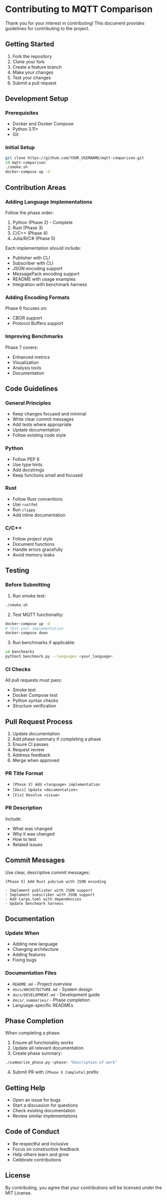 # Contributing to MQTT Comparison

Thank you for your interest in contributing! This document provides guidelines for contributing to the project.

## Getting Started

1. Fork the repository
2. Clone your fork
3. Create a feature branch
4. Make your changes
5. Test your changes
6. Submit a pull request

## Development Setup

### Prerequisites

- Docker and Docker Compose
- Python 3.11+
- Git

### Initial Setup

```bash
git clone https://github.com/YOUR_USERNAME/mqtt-comparison.git
cd mqtt-comparison
./smoke.sh
docker-compose up -d
```

## Contribution Areas

### Adding Language Implementations

Follow the phase order:
1. Python (Phase 2) - Complete
2. Rust (Phase 3)
3. C/C++ (Phase 4)
4. Julia/R/C# (Phase 5)

Each implementation should include:
- Publisher with CLI
- Subscriber with CLI
- JSON encoding support
- MessagePack encoding support
- README with usage examples
- Integration with benchmark harness

### Adding Encoding Formats

Phase 6 focuses on:
- CBOR support
- Protocol Buffers support

### Improving Benchmarks

Phase 7 covers:
- Enhanced metrics
- Visualization
- Analysis tools
- Documentation

## Code Guidelines

### General Principles

- Keep changes focused and minimal
- Write clear commit messages
- Add tests where appropriate
- Update documentation
- Follow existing code style

### Python

- Follow PEP 8
- Use type hints
- Add docstrings
- Keep functions small and focused

### Rust

- Follow Rust conventions
- Use `rustfmt`
- Run `clippy`
- Add inline documentation

### C/C++

- Follow project style
- Document functions
- Handle errors gracefully
- Avoid memory leaks

## Testing

### Before Submitting

1. Run smoke test:
```bash
./smoke.sh
```

2. Test MQTT functionality:
```bash
docker-compose up -d
# Test your implementation
docker-compose down
```

3. Run benchmarks if applicable:
```bash
cd benchmarks
python3 benchmark.py --languages <your_language>
```

### CI Checks

All pull requests must pass:
- Smoke test
- Docker Compose test
- Python syntax checks
- Structure verification

## Pull Request Process

1. Update documentation
2. Add phase summary if completing a phase
3. Ensure CI passes
4. Request review
5. Address feedback
6. Merge when approved

### PR Title Format

- `[Phase X] Add <language> implementation`
- `[Docs] Update <documentation>`
- `[Fix] Resolve <issue>`

### PR Description

Include:
- What was changed
- Why it was changed
- How to test
- Related issues

## Commit Messages

Use clear, descriptive commit messages:

```
[Phase X] Add Rust pub/sub with JSON encoding

- Implement publisher with JSON support
- Implement subscriber with JSON support
- Add Cargo.toml with dependencies
- Update benchmark harness
```

## Documentation

### Update When

- Adding new language
- Changing architecture
- Adding features
- Fixing bugs

### Documentation Files

- `README.md` - Project overview
- `docs/ARCHITECTURE.md` - System design
- `docs/DEVELOPMENT.md` - Development guide
- `docs/_summaries/` - Phase completion
- Language-specific READMEs

## Phase Completion

When completing a phase:

1. Ensure all functionality works
2. Update all relevant documentation
3. Create phase summary:
```bash
./summarize_phase.py <phase> "Description of work"
```
4. Submit PR with `[Phase X Complete]` prefix

## Getting Help

- Open an issue for bugs
- Start a discussion for questions
- Check existing documentation
- Review similar implementations

## Code of Conduct

- Be respectful and inclusive
- Focus on constructive feedback
- Help others learn and grow
- Celebrate contributions

## License

By contributing, you agree that your contributions will be licensed under the MIT License.
